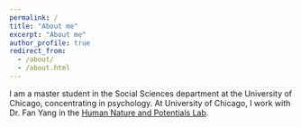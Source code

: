 ```yaml
---
permalink: /
title: "About me"
excerpt: "About me"
author_profile: true
redirect_from: 
  - /about/
  - /about.html
---
```


I am a master student in the Social Sciences department at the University of Chicago, concentrating in psychology. At University of Chicago, I work with Dr. Fan Yang in the [Human Nature and Potentials Lab](https://voices.uchicago.edu/potentialslab/). 


